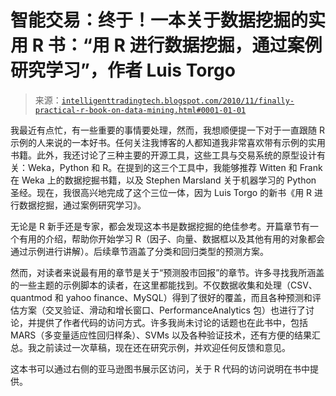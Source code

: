 <!--yml

分类：未分类

日期：2024-05-18 04:45:00

-->

# 智能交易：终于！一本关于数据挖掘的实用 R 书：“用 R 进行数据挖掘，通过案例研究学习”，作者 Luis Torgo

> 来源：[`intelligenttradingtech.blogspot.com/2010/11/finally-practical-r-book-on-data-mining.html#0001-01-01`](http://intelligenttradingtech.blogspot.com/2010/11/finally-practical-r-book-on-data-mining.html#0001-01-01)

我最近有点忙，有一些重要的事情要处理，然而，我想顺便提一下对于一直跟随 R 示例的人来说的一本好书。任何关注我博客的人都知道我非常喜欢带有示例的实用书籍。此外，我还讨论了三种主要的开源工具，这些工具与交易系统的原型设计有关：Weka，Python 和 R。在提到的这三个工具中，我能够推荐 Witten 和 Frank 在 Weka 上的数据挖掘书籍，以及 Stephen Marsland 关于机器学习的 Python 圣经。现在，我很高兴地完成了这个三位一体，因为 Luis Torgo 的新书《用 R 进行数据挖掘，通过案例研究学习》。

无论是 R 新手还是专家，都会发现这本书是数据挖掘的绝佳参考。开篇章节有一个有用的介绍，帮助你开始学习 R（因子、向量、数据框以及其他有用的对象都会通过示例进行讲解）。后续章节涵盖了分类和回归类型的预测方案。

然而，对读者来说最有用的章节是关于“预测股市回报”的章节。许多寻找我所涵盖的一些主题的示例脚本的读者，在这里都能找到。不仅数据收集和处理（CSV、quantmod 和 yahoo finance、MySQL）得到了很好的覆盖，而且各种预测和评估方案（交叉验证、滑动和增长窗口、PerformanceAnalytics 包）也进行了讨论，并提供了作者代码的访问方式。许多我尚未讨论的话题也在此书中，包括 MARS（多变量适应性回归样条）、SVMs 以及各种验证技术，还有方便的结果汇总。我之前读过一次草稿，现在还在研究示例，并欢迎任何反馈和意见。

这本书可以通过右侧的亚马逊图书展示区访问，关于 R 代码的访问说明在书中提供。
